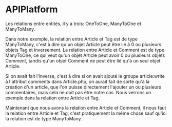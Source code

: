 # APIPlatform

Les relations entre entités, il y a trois: OneToOne, ManyToOne et ManyToMany.

Dans notre exemple, la relation entre Article et Tag est de type ManyToMany, c'est à dire qu'un objet Article peut être lié à 0 ou plusieurs objets Tag et inversement. La relation entre Article et Comment est de type ManyToOne, ce qui veut qu'un objet Article peut avoir 0 ou plusieurs objets Comment, tandis qu'un objet Comment ne peut être lié qu'à un seul objet Article.

Si on avait fait l'inverse, c'est à dire si on avait ajouté le groupe article:write à l'attribut comments dans Article.php, on aurait fait de sorte qu'à la création d'un article, que l'on puisse directement l'ajouter un ou plusieurs commentaires, mais cela ne doit pas être notre cas. Nous verrons un exemple dans la relation entre Article et Tag.

Maintenant que nous avons la relation entre Article et Comment, il nous faut la relation entre Article et Tag, c'est pratiquement la même chose sauf qu'ici la relation est de type ManyToMany.
